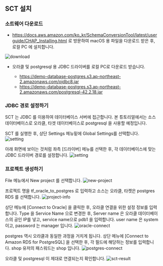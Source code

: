 ## SCT 설치 ##

### 소트웨어 다운로드 ###

* https://docs.aws.amazon.com/ko_kr/SchemaConversionTool/latest/userguide/CHAP_Installing.html 로 방문하여 macOS 용 파일을 다운로드 받은 후, 로컬 PC 에 설치합니다.

![download](https://github.com/gnosia93/postgres-terraform/blob/main/sct/images/sct-download.png)


* 오라클 및 postgresql 용 JDBC 드라이버를 로컬 PC로 다운로드 받습니다.

  - https://demo-database-postgres.s3.ap-northeast-2.amazonaws.com/ojdbc8.jar
  - https://demo-database-postgres.s3.ap-northeast-2.amazonaws.com/postgresql-42.2.18.jar


### JDBC 경로 설정하기 ###

SCT 는 JDBC 를 이용하여 데이터베이스 서버에 접근합니다. 본 튜토리얼에서는 소스 데이터베이스로 오라클, 타겟 데이터베이스로 postgresql 을 사용할 예정입니다. 

SCT 를 실행한 후, 상단 Settings 메뉴밑에 Global Settings를 선택합니다. 
![setting](https://github.com/gnosia93/postgres-terraform/blob/main/sct/images/sct-jdbc-setting.png)

아래 화면에 보이는 것처럼 좌측 [드라이버] 메뉴를 선택한 후, 각 데이터베이스에 맞는 JDBC 드라이버 경로를 설정합니다. 
![setting](https://github.com/gnosia93/postgres-terraform/blob/main/sct/images/sct-jdbc-driver.png)


### 프로젝트 생성하기 ###

File 메뉴에서 New project 를 선택합니다. 
![new-project](https://github.com/gnosia93/postgres-terraform/blob/main/sct/images/sct-new-create.png)

프로젝트 명을 tf_oracle_to_postgres 로 입력하고 소스는 오라클, 타켓은 postgres RDS 를 선택합니다. 
![project-info](https://github.com/gnosia93/postgres-terraform/blob/main/sct/images/sct-new-project.png)

상단 메뉴에 [Connect to Oracle] 을 클릭한 후, 오라클 연결을 위한 설정 정보를 입력합니다. Type 을 Service Name 으로 변경한 후, Server name 은 오라클 데이터베이스의 공인 IP를 넣고, service name으로 pdb1 을 입력합니다. user name 은 system 이고, password 는 manager 입니다.
![oracle-connect](https://github.com/gnosia93/postgres-terraform/blob/main/sct/images/sct-oracle-connect.png)

postgres 역시 오라클과 동일한 과정을 거치게 됩니다. 상단 메뉴에 [Connect to Amazon RDS for PostgreSQL] 을 선택한 후, 각 필드에 해당하는 정보를 입력합니다.
shop 유저의 패스워드는 shop 입니다. 
![postgres-connect](https://github.com/gnosia93/postgres-terraform/blob/main/sct/images/sct-postgres-connect.png)

오라클 및 postgresql 이 제대로 연결되는지 확인합니다. 
![sct-result](https://github.com/gnosia93/postgres-terraform/blob/main/sct/images/sct-connect-result.png)

